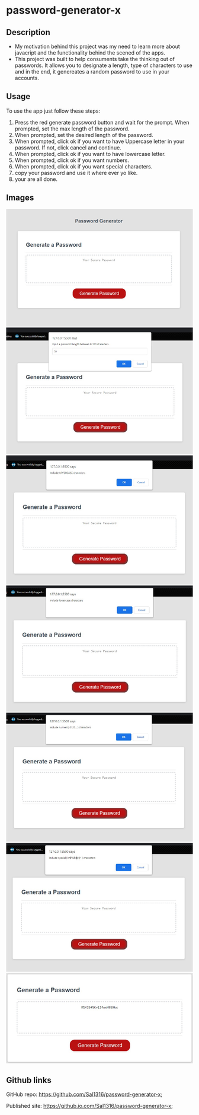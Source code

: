 # password-generator-x

## Description

- My motivation behind this project was my need to learn more about javacript and the functionality behind the scened of the apps.
- This project was built to help consuments take the thinking out of passwords. It allows you to designate a length, type of characters to use and in the end, it genereates a random password to use in your accounts.

## Usage

To use the app just follow these steps:

1. Press the red generate password button and wait for the prompt.
   When prompted, set the max length of the password.
2. When prompted, set the desired length of the password.
3. When prompted, click ok if you want to have Uppercase letter in your password. If not, click cancel and continue.
4. When prompted, click ok if you want to have lowercase letter.
5. When prompted, click ok if you want numbers.
6. When prompted, click ok if you want special characters.
7. copy your password and use it where ever yo like.
8. your are all done.

## Images

![Alt text](Assets/images/layout.jpg)
![Alt text](Assets/images/input-length.jpg)
![Alt text](Assets/images/input-uppercase.jpg)
![Alt text](Assets/images/input-lowercase.jpg)
![Alt text](Assets/images/input-numeric.jpg)
![Alt text](Assets/images/input-special.jpg)
![Alt text](Assets/images/output-password.jpg)

## Github links

GitHub repo: https://github.com/Sal1316/password-generator-x;

Published site: https://github.io.com/Sal1316/password-generator-x;
